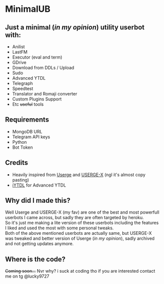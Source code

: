 # MinimalUB
## Just a minimal (_in my opinion_) utility userbot with:
* Anilist
* LastFM
* Executor (eval and term)
* GDrive
* Download from DDLs / Upload
* Sudo
* Advanced YTDL
* Telegraph
* Speedtest
* Translator and Romaji converter
* Custom Plugins Support
* Etc ~~useful~~ tools

## Requirements
* MongoDB URL
* Telegram API keys
* Python
* Bot Token

## Credits
* Heavily inspired from [Userge](https://github.com/UsergeTeam/Userge) and [USERGE-X](https://github.com/code-rgb/USERGE-X) (ngl it's almost copy pasting)
* [iYTDL](https://github.com/iytdl/iytdl) for Advanced YTDL

## Why did I made this?
Well Userge and USERGE-X (my fav) are one of the best and most powerfull userbots I came across, but sadly they are often targeted by heroku.<br>
So it's just me making a lite version of these userbots including the features I liked and used the most with some personal tweaks.<br>
Both of the above mentioned userbots are actually same, but USERGE-X was tweaked and better version of Userge (_in my opinion_), sadly archived and not getting updates anymore.

## Where is the code?
~~Coming soon...~~
Nvr
why?
i suck at coding
tho if you are interested
contact me on tg @lucky9727
